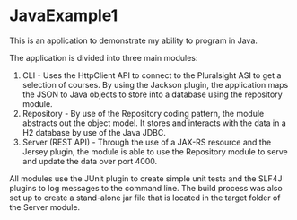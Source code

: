 # JavaExample1
This is an application to demonstrate my ability to program in Java. 

The application is divided into three main modules:
1. CLI - Uses the HttpClient API to connect to the Pluralsight ASI to get a selection of courses.  By using the Jackson plugin, the application maps the JSON to Java objects to store into a database using the repository module.
2. Repository - By use of the Repository coding pattern, the module abstracts out the object model. It stores and interacts with the data in a H2 database by use of the Java JDBC.
3. Server (REST API) - Through the use of a JAX-RS resource and the Jersey plugin, the module is able to use the Repository module to serve and update the data over port 4000.

All modules use the JUnit plugin to create simple unit tests and the SLF4J plugins to log messages to the command line.  The build process was also set up to create a stand-alone jar file that is located in the target folder of the Server module.

